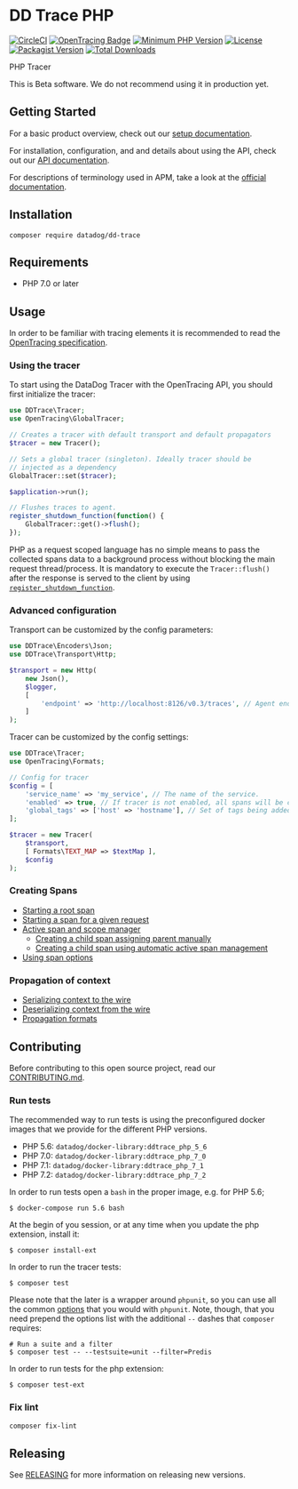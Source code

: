 # DD Trace PHP

[![CircleCI](https://circleci.com/gh/DataDog/dd-trace-php/tree/master.svg?style=svg)](https://circleci.com/gh/DataDog/dd-trace-php/tree/master)
[![OpenTracing Badge](https://img.shields.io/badge/OpenTracing-enabled-blue.svg)](http://opentracing.io)
[![Minimum PHP Version](https://img.shields.io/badge/php-%3E%3D%205.6-8892BF.svg)](https://php.net/)
[![License](https://img.shields.io/badge/License-BSD%203--Clause-blue.svg)](LICENSE)
[![Packagist Version](https://img.shields.io/packagist/v/datadog/dd-trace.svg)](https://packagist.org/packages/datadog/dd-trace)
[![Total Downloads](https://img.shields.io/packagist/dt/datadog/dd-trace.svg)](https://packagist.org/packages/datadog/dd-trace)

PHP Tracer

This is Beta software. We do not recommend using it in production yet.

## Getting Started

For a basic product overview, check out our [setup documentation](https://docs.datadoghq.com/tracing/setup/php/).

For installation, configuration, and and details about using the API, check out our [API documentation](docs/getting_started.md).

For descriptions of terminology used in APM, take a look at the [official documentation](https://docs.datadoghq.com/tracing/visualization/).

## Installation

```
composer require datadog/dd-trace
```

## Requirements

- PHP 7.0 or later

## Usage

In order to be familiar with tracing elements it is recommended to read the [OpenTracing specification](https://github.com/opentracing/specification/blob/master/specification.md).

### Using the tracer

To start using the DataDog Tracer with the OpenTracing API, you should first initialize the tracer:

```php
use DDTrace\Tracer;
use OpenTracing\GlobalTracer;

// Creates a tracer with default transport and default propagators
$tracer = new Tracer();

// Sets a global tracer (singleton). Ideally tracer should be
// injected as a dependency
GlobalTracer::set($tracer);

$application->run();

// Flushes traces to agent.
register_shutdown_function(function() {
    GlobalTracer::get()->flush();
});
```

PHP as a request scoped language has no simple means to pass the collected spans data to a background process without blocking the main request thread/process. It is mandatory to execute the `Tracer::flush()` after the response is served to the client by using [`register_shutdown_function`](http://php.net/manual/en/function.register-shutdown-function.php).

### Advanced configuration

Transport can be customized by the config parameters:

```php
use DDTrace\Encoders\Json;
use DDTrace\Transport\Http;

$transport = new Http(
    new Json(),
    $logger,
    [
        'endpoint' => 'http://localhost:8126/v0.3/traces', // Agent endpoint
    ]
);
```

Tracer can be customized by the config settings:

```php
use DDTrace\Tracer;
use OpenTracing\Formats;

// Config for tracer
$config = [
    'service_name' => 'my_service', // The name of the service.
    'enabled' => true, // If tracer is not enabled, all spans will be created as noop.
    'global_tags' => ['host' => 'hostname'], // Set of tags being added to every span.
];

$tracer = new Tracer(
    $transport,
    [ Formats\TEXT_MAP => $textMap ],
    $config
);
```

### Creating Spans

- [Starting a root span](https://github.com/opentracing/opentracing-php#starting-an-empty-trace-by-creating-a-root-span)
- [Starting a span for a given request](https://github.com/opentracing/opentracing-php#creating-a-span-given-an-existing-request)
- [Active span and scope manager](https://github.com/opentracing/opentracing-php#active-spans-and-scope-manager)
  - [Creating a child span assigning parent manually](https://github.com/opentracing/opentracing-php#creating-a-child-span-assigning-parent-manually)
  - [Creating a child span using automatic active span management](https://github.com/opentracing/opentracing-php#creating-a-child-span-using-automatic-active-span-management)
- [Using span options](https://github.com/opentracing/opentracing-php#using-span-options)

### Propagation of context

- [Serializing context to the wire](https://github.com/opentracing/opentracing-php#serializing-to-the-wire)
- [Deserializing context from the wire](https://github.com/opentracing/opentracing-php#deserializing-from-the-wire)
- [Propagation formats](https://github.com/opentracing/opentracing-php#propagation-formats)

## Contributing

Before contributing to this open source project, read our [CONTRIBUTING.md](https://github.com/DataDog/dd-trace-php/blob/master/CONTRIBUTING.md).

### Run tests

The recommended way to run tests is using the preconfigured docker images that we provide for the different PHP versions.

  - PHP 5.6: `datadog/docker-library:ddtrace_php_5_6`
  - PHP 7.0: `datadog/docker-library:ddtrace_php_7_0`
  - PHP 7.1: `datadog/docker-library:ddtrace_php_7_1`
  - PHP 7.2: `datadog/docker-library:ddtrace_php_7_2`

In order to run tests open a `bash` in the proper image, e.g. for PHP 5.6;

    $ docker-compose run 5.6 bash

At the begin of you session, or at any time when you update the php extension, install it:

    $ composer install-ext

In order to run the tracer tests:

    $ composer test


Please note that the later is a wrapper around `phpunit`, so you can use all the common
[options](https://phpunit.de/manual/5.7/en/textui.html#textui.clioptions) that you would with `phpunit`. Note, though,
that you need prepend the options list with the additional `--` dashes that `composer` requires:

    # Run a suite and a filter
    $ composer test -- --testsuite=unit --filter=Predis

In order to run tests for the php extension:

    $ composer test-ext

### Fix lint

```bash
composer fix-lint
```

## Releasing

See [RELEASING](RELEASING.md) for more information on releasing new versions.
